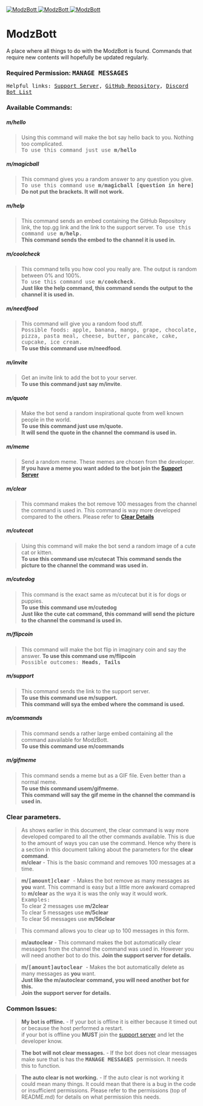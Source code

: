 <a href="https://top.gg/bot/709030261605793803" >
  <img src="https://top.gg/api/widget/status/709030261605793803.svg" alt="ModzBott" />
</a>
<a href="https://top.gg/bot/709030261605793803" >
  <img src="https://top.gg/api/widget/owner/709030261605793803.svg" alt="ModzBott" />
</a>
<a href="https://top.gg/bot/709030261605793803" >
  <img src="https://top.gg/api/widget/lib/709030261605793803.svg" alt="ModzBott" />
</a>

# ModzBott
A place where all things to do with the ModzBott is found. Commands that require new contents will hopefully be updated regularly.

### Required Permission: <samp>MANAGE MESSAGES </samp>

<samp> Helpful links: [Support Server](https://discord.gg/nzEnYtZ), [GitHub Repository](https://github.com/Modzzzzz/ModzBott), [Discord Bot List]()

### Available Commands:
##### m/hello
> Using this command will make the bot say hello back to you. Nothing too complicated.              
> <samp>To use this command just use **m/hello** </samp>
##### m/magicball
>This command gives you a random answer to any question you give.         
> <samp>To use this command use **m/magicball [question in here]** </samp>        
> **Do not put the brackets. It will not work.**
##### m/help
>This command sends an embed containing the GitHub Repository link, the top.gg link and the link to the support server.
> <samp>To use this command use **m/help**. </samp>       
> **This command sends the embed to the channel it is used in.**
##### m/coolcheck
>This command tells you how cool you really are. The output is random between 0% and 100%.        
> <samp>To use this command use **m/cookcheck**. </samp>        
> **Just like the help command, this command sends the output to the channel it is used in.**
##### m/needfood
>This command will give you a random food stuff.        
> <samp>Possible foods: apple, banana, mango, grape, chocolate, pizza, pasta meal, cheese, butter, pancake, cake, cupcake, ice cream. </samp>       
> **To use this command use m/needfood**.
##### m/invite
>Get an invite link to add the bot to your server.        
> **To use this command just say m/invite**.
##### m/quote
>Make the bot send a random inspirational quote from well known people in the world.        
> **To use this command just use m/quote.       
> It will send the quote in the channel the command is used in.**
##### m/meme
>Send a random meme. These memes are chosen from the developer.         
> **If you have a meme you want added to the bot join the [Support Server](https://discord.gg/nzEnYtZ)**
##### m/clear
>This command makes the bot remove 100 messages from the channel the command is used in. This command is way more developed compared to the others. Please refer to **[Clear Details](#clear-parameters)**
##### m/cutecat
>Using this command will make the bot send a random image of a cute cat or kitten.          
> **To use this command use m/cutecat**
> **This command sends the picture to the channel the command was used in.**
##### m/cutedog
>This command is the exact same as m/cutecat but it is for dogs or puppies.       
> **To use this command use m/cutedog**       
> **Just like the cute cat command, this command will send the picture to the channel the command is used in.**
##### m/flipcoin
>This command will make the bot flip in imaginary coin and say the answer.
> **To use this command use m/flipcoin**        
> <samp>Possible outcomes: **Heads**, **Tails** </samp>
##### m/support
>This command sends the link to the support server.       
> **To use this command use m/support.**        
> **This command will sya the embed where the command is used.**
##### m/commands
>This command sends a rather large embed containing all the command aavailable for ModzBott.       
> **To use this command use m/commands**
##### m/gifmeme
>This command sends a meme but as a GIF file. Even better than a normal meme.       
> **To use this command usem/gifmeme.**        
> **This command will say the gif meme in the channel the command is used in.**


### Clear parameters.
>As shows earlier in this document, the clear command is way more developed compared to all the other commands available. This is due to the amount of ways you can use the command. Hence why there is a section in this document talking about the parameters for the **clear command**.     
> **m/clear** - This is the basic command and removes 100 messages at a time.

> **m/<samp>[amount]clear </samp>**- Makes the bot remove as many messages as **you** want. This command is easy but a little more awkward comapred to **m/clear** as the wya it is was the only way it would work.       
<samp>Examples: </samp>       
>To clear 2 messages use **m/2clear**       
>To clear 5 messages use **m/5clear**       
>To clear 56 messages use **m/56clear**       

>This command allows you to clear up to 100 messages in this form.

> **m/autoclear** - This command makes the bot automatically clear messages from the channel the command was used in. However you will need another bot to do this. **Join the support server for details.**

> **m/<samp>[amount]autoclear </samp>** - Makes the bot automatically delete as many messages as **you** want.        
> **Just like the m/autoclear command, you will need another bot for this.**        
> **Join the support server for details.**

### Common Issues:
> **My bot is offline.** - If your bot is offline it is either because it timed out or because the host performed a restart.       
> if your bot is offline you **MUST** join the [support server](https://discord.gg/nzEnYtZ) and let the developer know.

> **The bot will not clear messages.** - If the bot does not clear messages make sure that is has the **<samp>MANAGE MESSAGES </samp>** permission. It needs this to function.

> **The auto clear is not working.** - If the auto clear is not working it could mean many things. It could mean that there is a bug in the code or insufficient permissions. Please refer to the permissions (top of README.md) for details on what permission this needs. 

